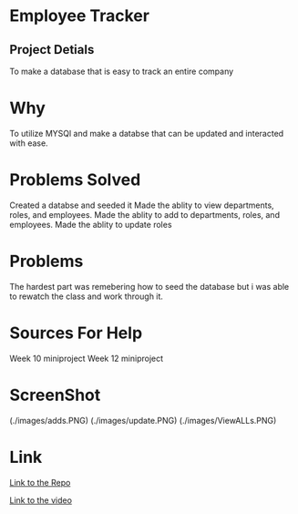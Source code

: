 # Employee Tracker

## Project Detials
To make a database that is easy to track an entire company

# Why
To utilize MYSQl and make a databse that can be updated and interacted  with ease.

# Problems Solved
Created a databse and seeded it
Made the ablity to view departments, roles, and employees.
Made the ablity to add to departments, roles, and employees.
Made the ablity to update roles

# Problems
The hardest part was  remebering how to seed the database but i was able to rewatch the class and work through it.


# Sources For Help
Week 10 miniproject
Week 12 miniproject

 
# ScreenShot
(./images/adds.PNG)
(./images/update.PNG)
(./images/ViewALLs.PNG)

# Link
[Link to the Repo](https://github.com/BCole37/Employee-Tracker)

[Link to the video](https://watch.screencastify.com/v/lkN1omcI4esj4Y12JAdK)

